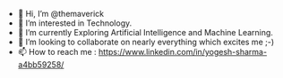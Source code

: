 - 👋 Hi, I’m @themaverick
- 👀 I’m interested in Technology.
- 🌱 I’m currently Exploring Artificial Intelligence and Machine Learning.
- 💞️ I’m looking to collaborate on nearly everything which excites me ;-)
- 📫 How to reach me : https://www.linkedin.com/in/yogesh-sharma-a4bb59258/

<!---
themaverick/themaverick is a ✨ special ✨ repository because its `README.md` (this file) appears on your GitHub profile.
You can click the Preview link to take a look at your changes.
--->
